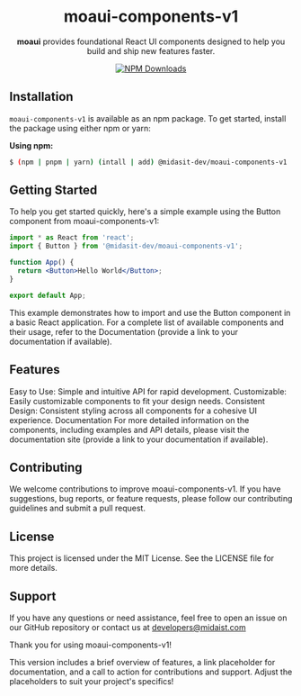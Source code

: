 <!-- markdownlint-disable-next-line -->
<h1 align="center">moaui-components-v1</h1>

<p align="center">
  <b>moaui</b> provides foundational React UI components designed to help you build and ship new features faster.
</p>

<div align="center">

[![NPM Downloads](https://img.shields.io/npm/dy/%40midasit-dev%2Fmoaui-components-v1)](https://www.npmjs.com/package/@midasit-dev/moaui-components-v1)

</div>

## Installation

`moaui-components-v1` is available as an npm package. To get started, install the package using either npm or yarn:

**Using npm:**

```bash
$ (npm | pnpm | yarn) (intall | add) @midasit-dev/moaui-components-v1
```

## Getting Started
To help you get started quickly, here's a simple example using the Button component from moaui-components-v1:

```jsx
import * as React from 'react';
import { Button } from '@midasit-dev/moaui-components-v1';

function App() {
  return <Button>Hello World</Button>;
}

export default App;
```
This example demonstrates how to import and use the Button component in a basic React application. For a complete list of available components and their usage, refer to the Documentation (provide a link to your documentation if available).

## Features
Easy to Use: Simple and intuitive API for rapid development.
Customizable: Easily customizable components to fit your design needs.
Consistent Design: Consistent styling across all components for a cohesive UI experience.
Documentation
For more detailed information on the components, including examples and API details, please visit the documentation site (provide a link to your documentation if available).

## Contributing
We welcome contributions to improve moaui-components-v1. If you have suggestions, bug reports, or feature requests, please follow our contributing guidelines and submit a pull request.

## License
This project is licensed under the MIT License. See the LICENSE file for more details.

## Support
If you have any questions or need assistance, feel free to open an issue on our GitHub repository or contact us at developers@midaist.com

Thank you for using moaui-components-v1!  

This version includes a brief overview of features, a link placeholder for documentation, and a call to action for contributions and support. Adjust the placeholders to suit your project's specifics!
